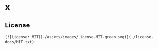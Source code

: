 # x

## License

    [![License: MIT](./assets/images/license-MIT-green.svg)](./license-docs/MIT.txt)

